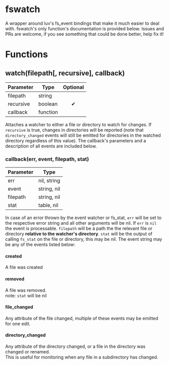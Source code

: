 
# fswatch

A wrapper around luv's fs_event bindings that make it much easier to deal with.
fswatch's only function's documentation is provided below. Issues and PRs are
welcome, if you see something that could be done better, help fix it!

# Functions

## watch(filepath[, recursive], callback)

| Parameter | Type     | Optional |
| --------- | -------- |:--------:|
| filepath  | string   |          |
| recursive | boolean  |     ✔    |
| callback  | function |          |

Attaches a watcher to either a file or directory to watch for changes. If
`recursive` is true, changes in directories will be reported (note that
`directory_changed` events will still be emitted for directories in the watched 
directory regardless of this value). The callback's parameters and a 
description of all events are included below.

### callback(err, event, filepath, stat)

| Parameter | Type        |
| --------- | ----------- |
| err       | nil, string |
| event     | string, nil |
| filepath  | string, nil |
| stat      | table, nil  |

In case of an error thrown by the event watcher or fs_stat, `err` will be set 
to the respective error string and all other arguments will be nil. If `err` 
is `nil` the event is processable. `filepath` will be a path the the relevant 
file or directory **relative to the watcher's directory**. `stat` will be the 
output of calling `fs_stat` on the file or directory, this may be nil. The 
event string may be any of the events listed below:

#### created

A file was created

#### removed

A file was removed.  
note: `stat` will be nil

#### file_changed

Any attribute of the file changed, multiple of these events may be emitted for 
one edit.

#### directory_changed

Any attribute of the directory changed, or a file in the directory was changed 
or renamed.  
This is useful for monitoring when any file in a subdirectory has changed.